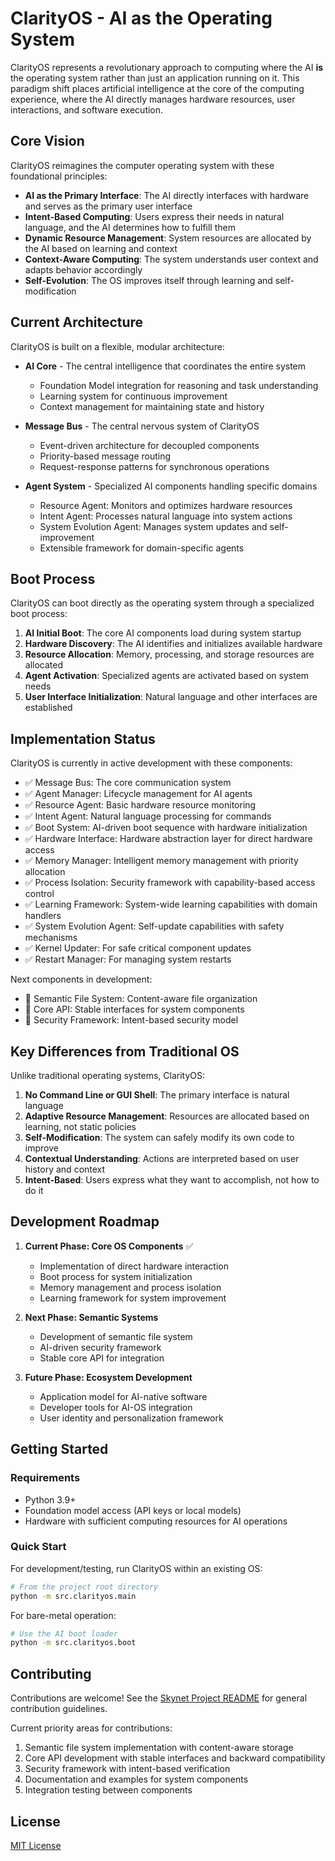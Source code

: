 # ClarityOS - AI as the Operating System

ClarityOS represents a revolutionary approach to computing where the AI **is** the operating system rather than just an application running on it. This paradigm shift places artificial intelligence at the core of the computing experience, where the AI directly manages hardware resources, user interactions, and software execution.

## Core Vision

ClarityOS reimagines the computer operating system with these foundational principles:

- **AI as the Primary Interface**: The AI directly interfaces with hardware and serves as the primary user interface
- **Intent-Based Computing**: Users express their needs in natural language, and the AI determines how to fulfill them
- **Dynamic Resource Management**: System resources are allocated by the AI based on learning and context
- **Context-Aware Computing**: The system understands user context and adapts behavior accordingly
- **Self-Evolution**: The OS improves itself through learning and self-modification

## Current Architecture

ClarityOS is built on a flexible, modular architecture:

- **AI Core** - The central intelligence that coordinates the entire system
  - Foundation Model integration for reasoning and task understanding
  - Learning system for continuous improvement
  - Context management for maintaining state and history

- **Message Bus** - The central nervous system of ClarityOS
  - Event-driven architecture for decoupled components
  - Priority-based message routing
  - Request-response patterns for synchronous operations

- **Agent System** - Specialized AI components handling specific domains
  - Resource Agent: Monitors and optimizes hardware resources
  - Intent Agent: Processes natural language into system actions
  - System Evolution Agent: Manages system updates and self-improvement
  - Extensible framework for domain-specific agents

## Boot Process

ClarityOS can boot directly as the operating system through a specialized boot process:

1. **AI Initial Boot**: The core AI components load during system startup
2. **Hardware Discovery**: The AI identifies and initializes available hardware
3. **Resource Allocation**: Memory, processing, and storage resources are allocated
4. **Agent Activation**: Specialized agents are activated based on system needs
5. **User Interface Initialization**: Natural language and other interfaces are established

## Implementation Status

ClarityOS is currently in active development with these components:

- ✅ Message Bus: The core communication system
- ✅ Agent Manager: Lifecycle management for AI agents
- ✅ Resource Agent: Basic hardware resource monitoring
- ✅ Intent Agent: Natural language processing for commands
- ✅ Boot System: AI-driven boot sequence with hardware initialization
- ✅ Hardware Interface: Hardware abstraction layer for direct hardware access
- ✅ Memory Manager: Intelligent memory management with priority allocation
- ✅ Process Isolation: Security framework with capability-based access control
- ✅ Learning Framework: System-wide learning capabilities with domain handlers
- ✅ System Evolution Agent: Self-update capabilities with safety mechanisms
- ✅ Kernel Updater: For safe critical component updates
- ✅ Restart Manager: For managing system restarts

Next components in development:
- 🔄 Semantic File System: Content-aware file organization
- 🔄 Core API: Stable interfaces for system components
- 🔄 Security Framework: Intent-based security model

## Key Differences from Traditional OS

Unlike traditional operating systems, ClarityOS:

1. **No Command Line or GUI Shell**: The primary interface is natural language
2. **Adaptive Resource Management**: Resources are allocated based on learning, not static policies
3. **Self-Modification**: The system can safely modify its own code to improve
4. **Contextual Understanding**: Actions are interpreted based on user history and context
5. **Intent-Based**: Users express what they want to accomplish, not how to do it

## Development Roadmap

1. **Current Phase: Core OS Components** ✅
   - Implementation of direct hardware interaction
   - Boot process for system initialization
   - Memory management and process isolation
   - Learning framework for system improvement

2. **Next Phase: Semantic Systems**
   - Development of semantic file system
   - AI-driven security framework
   - Stable core API for integration

3. **Future Phase: Ecosystem Development**
   - Application model for AI-native software
   - Developer tools for AI-OS integration
   - User identity and personalization framework

## Getting Started

### Requirements

- Python 3.9+
- Foundation model access (API keys or local models)
- Hardware with sufficient computing resources for AI operations

### Quick Start

For development/testing, run ClarityOS within an existing OS:

```bash
# From the project root directory
python -m src.clarityos.main
```

For bare-metal operation:
```bash
# Use the AI boot loader
python -m src.clarityos.boot
```

## Contributing

Contributions are welcome! See the [Skynet Project README](../../README.md) for general contribution guidelines.

Current priority areas for contributions:
1. Semantic file system implementation with content-aware storage
2. Core API development with stable interfaces and backward compatibility
3. Security framework with intent-based verification
4. Documentation and examples for system components
5. Integration testing between components

## License

[MIT License](LICENSE)
